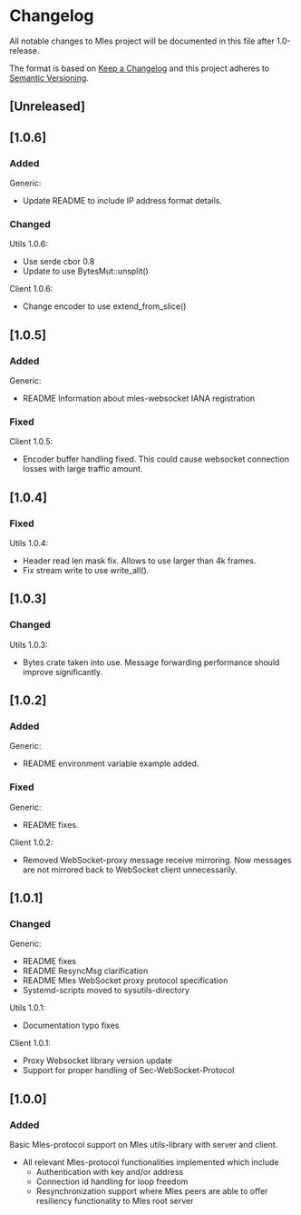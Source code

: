 # Changelog
All notable changes to Mles project will be documented in this file after 1.0-release.

The format is based on [Keep a Changelog](http://keepachangelog.com/en/1.0.0/)
and this project adheres to [Semantic Versioning](http://semver.org/spec/v2.0.0.html).

## [Unreleased]

## [1.0.6]

### Added

Generic:
 - Update README to include IP address format details.

### Changed

Utils 1.0.6:
 - Use serde cbor 0.8
 - Update to use BytesMut::unsplit()

Client 1.0.6:
 - Change encoder to use extend_from_slice()

## [1.0.5]

### Added

Generic:
 - README Information about mles-websocket IANA registration

### Fixed

Client 1.0.5:
 - Encoder buffer handling fixed. This could cause websocket connection losses with large traffic amount.

## [1.0.4]

### Fixed

Utils 1.0.4:
 - Header read len mask fix. Allows to use larger than 4k frames.
 - Fix stream write to use write_all(). 

## [1.0.3]

### Changed

Utils 1.0.3:
 - Bytes crate taken into use. Message forwarding performance should improve significantly.

## [1.0.2]

### Added

Generic:
 - README environment variable example added.

### Fixed

Generic:
 - README fixes.

Client 1.0.2:
 - Removed WebSocket-proxy message receive mirroring. Now messages are not mirrored back to WebSocket client unnecessarily.

## [1.0.1]

### Changed

 Generic:
 - README fixes
 - README ResyncMsg clarification
 - README Mles WebSocket proxy protocol specification
 - Systemd-scripts moved to sysutils-directory
 
 Utils 1.0.1:
 - Documentation typo fixes
 
 Client 1.0.1:
   - Proxy Websocket library version update
   - Support for proper handling of Sec-WebSocket-Protocol 

## [1.0.0]

### Added

Basic Mles-protocol support on Mles utils-library with server and client.
 * All relevant Mles-protocol functionalities implemented which include
   - Authentication with key and/or address
   - Connection id handling for loop freedom
   - Resynchronization support where Mles peers are able to offer resiliency 
     functionality to Mles root server
